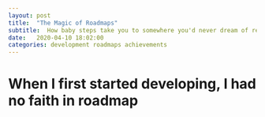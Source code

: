 ```yaml
---
layout: post
title:  "The Magic of Roadmaps"
subtitle:  How baby steps take you to somewhere you'd never dream of reaching
date:   2020-04-10 18:02:00
categories: development roadmaps achievements
---
```


# When I first started developing, I had no faith in roadmap
